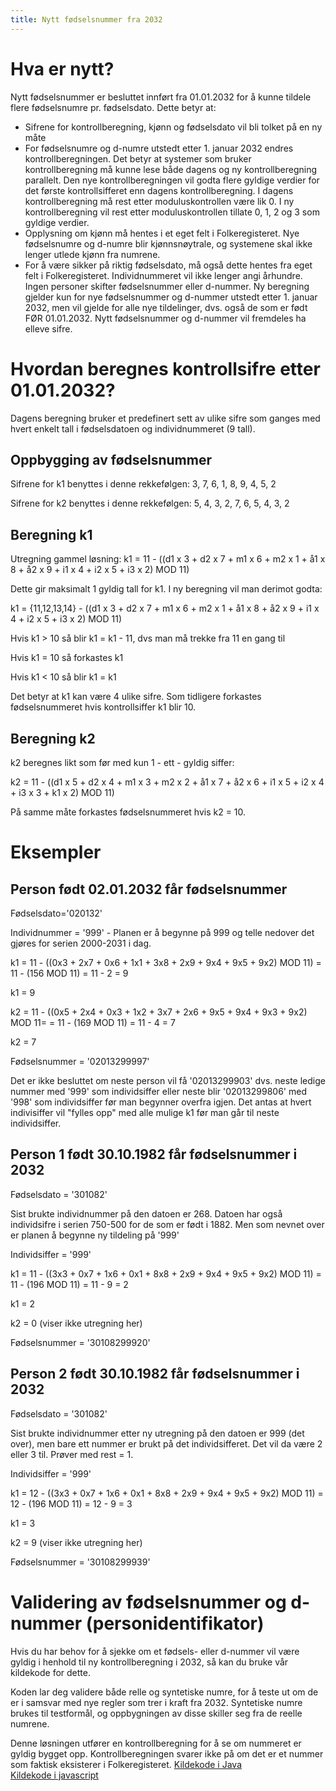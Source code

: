 ```yaml
---
title: Nytt fødselsnummer fra 2032
---
```


# Hva er nytt? 
Nytt fødselsnummer er besluttet innført fra 01.01.2032 for å kunne tildele flere fødselsnumre pr. fødselsdato. Dette betyr at:
- Sifrene for kontrollberegning, kjønn og fødselsdato vil bli tolket på en ny måte
- For fødselsnumre og d-numre utstedt etter 1. januar 2032 endres kontrollberegningen. Det betyr at systemer som bruker kontrollberegning må kunne lese både dagens og ny kontrollberegning parallelt. Den nye kontrollberegningen vil godta flere gyldige verdier for det første kontrollsifferet enn dagens kontrollberegning.  I dagens kontrollberegning må rest etter moduluskontrollen være lik 0. I ny kontrollberegning vil rest etter moduluskontrollen tillate 0, 1, 2 og 3 som gyldige verdier.
- Opplysning om kjønn må hentes i et eget felt i Folkeregisteret. Nye fødselsnumre og d-numre blir kjønnsnøytrale, og systemene skal ikke lenger utlede kjønn fra numrene.
- For å være sikker på riktig fødselsdato, må også dette hentes fra eget felt i Folkeregisteret. Individnummeret vil ikke lenger angi århundre.
Ingen personer skifter fødselsnummer eller d-nummer. Ny beregning gjelder kun for nye fødselsnummer og d-nummer utstedt etter 1. januar 2032, men vil gjelde for alle nye tildelinger, dvs. også de som er født FØR 01.01.2032. Nytt fødselsnummer og d-nummer vil fremdeles ha elleve sifre. 

# Hvordan beregnes kontrollsifre etter 01.01.2032?
Dagens beregning bruker et predefinert sett av ulike sifre som ganges med hvert enkelt tall i fødselsdatoen og individnummeret (9 tall).
## Oppbygging av fødselsnummer
Sifrene for k1 benyttes i denne rekkefølgen: 3, 7, 6, 1, 8, 9, 4, 5, 2

Sifrene for k2 benyttes i denne rekkefølgen: 5, 4, 3, 2, 7, 6, 5, 4, 3, 2

## Beregning k1
Utregning gammel løsning: k1 = 11 - ((d1 x 3 + d2 x 7 +  m1 x 6 + m2 x 1 + å1 x 8 + å2 x 9 + i1 x 4 + i2 x 5 +  i3 x 2) MOD 11)

Dette gir maksimalt 1 gyldig tall for k1. I ny beregning vil man derimot godta:

k1 = {11,12,13,14} - ((d1 x 3 + d2 x 7 +  m1 x 6 + m2 x 1 + å1 x 8 + å2 x 9 + i1 x 4 + i2 x 5 +  i3 x 2) MOD 11)

Hvis k1 > 10 så blir k1 = k1 - 11, dvs man må trekke fra 11 en gang til

Hvis k1 = 10 så forkastes k1

Hvis k1 < 10 så blir k1 = k1

Det betyr at k1 kan være 4 ulike sifre. Som tidligere forkastes fødselsnummeret hvis kontrollsiffer  k1 blir 10.

## Beregning k2
k2 beregnes likt som før med kun 1 - ett - gyldig siffer:

k2 = 11 - ((d1 x 5 + d2 x 4 +  m1 x 3 + m2 x 2 + å1 x 7 + å2 x 6 + i1 x 5 + i2 x 4 +  i3 x 3 + k1 x 2) MOD 11)

På samme måte forkastes fødselsnummeret hvis k2 = 10.

# Eksempler
## Person født 02.01.2032 får fødselsnummer
Fødselsdato='020132'

Individnummer = '999'  - Planen er å begynne på 999 og telle nedover det gjøres for serien 2000-2031 i dag.

k1 = 11 - ((0x3 + 2x7 + 0x6 + 1x1 + 3x8 + 2x9 + 9x4 + 9x5 + 9x2) MOD 11) = 11 - (156 MOD 11) = 11 - 2 = 9

k1 = 9

k2 = 11 - ((0x5 + 2x4 + 0x3 + 1x2 + 3x7 + 2x6 + 9x5 + 9x4 + 9x3 + 9x2) MOD 11= = 11 - (169 MOD 11) = 11 - 4 = 7

k2 = 7

Fødselsnummer = '02013299997'

Det er ikke besluttet om neste person vil få '02013299903' dvs. neste ledige nummer med '999' som individsiffer eller neste blir '02013299806' med '998' som individsiffer før man begynner overfra igjen. Det antas at hvert indivisiffer vil "fylles opp" med alle mulige k1 før man går til neste individsiffer.

## Person 1 født 30.10.1982 får fødselsnummer i 2032
Fødselsdato = '301082'

Sist brukte individnummer på den datoen er 268. Datoen har også individsifre i serien 750-500 for de som er født i 1882. Men som nevnet over er planen å begynne ny tildeling på '999'

Individsiffer = '999'

k1 = 11 - ((3x3 + 0x7 + 1x6 + 0x1 + 8x8 + 2x9 + 9x4 + 9x5 + 9x2) MOD 11) = 11 - (196 MOD 11) = 11 - 9 = 2

k1 = 2

k2 = 0  (viser ikke utregning her)

Fødselsnummer = '30108299920'

## Person 2 født 30.10.1982 får fødselsnummer i 2032
Fødselsdato = '301082'

Sist brukte individnummer etter ny utregning på den datoen er 999 (det over), men bare ett nummer er brukt på det individsifferet. Det vil da være 2 eller 3 til. 
Prøver med rest = 1.

Individsiffer = '999'

k1 = 12 - ((3x3 + 0x7 + 1x6 + 0x1 + 8x8 + 2x9 + 9x4 + 9x5 + 9x2) MOD 11) = 12 - (196 MOD 11) = 12 - 9 = 3

k1 = 3

k2 = 9  (viser ikke utregning her)

Fødselsnummer = '30108299939'

# Validering av fødselsnummer og d-nummer (personidentifikator)
Hvis du har behov for å sjekke om et fødsels- eller d-nummer vil være gyldig i henhold til ny kontrollberegning i 2032, så kan du bruke vår kildekode for dette.

Koden lar deg validere både relle og syntetiske numre, for å teste ut om de er i samsvar med nye regler som trer i kraft fra 2032.  Syntetiske numre brukes til testformål, og oppbygningen av disse skiller seg fra de reelle numrene.

Denne løsningen utfører en kontrollberegning for å se om nummeret er gyldig bygget opp. Kontrollberegningen svarer ikke på om det er et nummer som faktisk eksisterer i Folkeregisteret.
[Kildekode i Java](../dokumenter/foedselsEllerDNummerValidator.java) <br>
[Kildekode i javascript](../dokumenter/foedselsEllerDNummerValidator.js)

